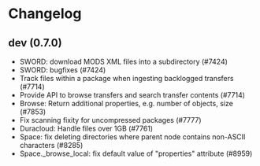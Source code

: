 # Changelog

## dev (0.7.0)

* SWORD: download MODS XML files into a subdirectory (#7424)
* SWORD: bugfixes (#7424)
* Track files within a package when ingesting backlogged transfers (#7714)
* Provide API to browse transfers and search transfer contents (#7714)
* Browse: Return additional properties, e.g. number of objects, size (#7853)
* Fix scanning fixity for uncompressed packages (#7777)
* Duracloud: Handle files over 1GB (#7761)
* Space: fix deleting directories where parent node contains non-ASCII characters
  (#8285)
* Space._browse_local: fix default value of "properties" attribute (#8959)
